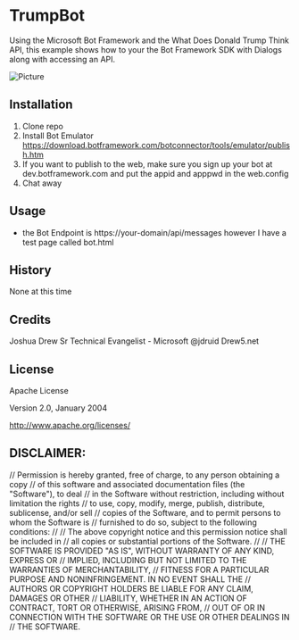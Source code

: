 # TrumpBot

Using the Microsoft Bot Framework and the What Does Donald Trump Think API, this example shows how to your the Bot Framework SDK with Dialogs along with accessing an API.

![Picture](http://drew5.net/downloads/trump-bot.png)

## Installation

1. Clone repo
2. Install Bot Emulator https://download.botframework.com/botconnector/tools/emulator/publish.htm
3. If you want to publish to the web, make sure you sign up your bot at dev.botframework.com and put the appid and apppwd in the web.config
4. Chat away

## Usage

- the Bot Endpoint is https://your-domain/api/messages however I have a test page called bot.html

## History

None at this time

## Credits

Joshua Drew
Sr Technical Evangelist - Microsoft
@jdruid
Drew5.net

## License

Apache License 

Version 2.0, January 2004 

http://www.apache.org/licenses/ 

## DISCLAIMER:

// Permission is hereby granted, free of charge, to any person obtaining a copy
// of this software and associated documentation files (the "Software"), to deal
// in the Software without restriction, including without limitation the rights
// to use, copy, modify, merge, publish, distribute, sublicense, and/or sell
// copies of the Software, and to permit persons to whom the Software is
// furnished to do so, subject to the following conditions:
//
// The above copyright notice and this permission notice shall be included in
// all copies or substantial portions of the Software.
//
// THE SOFTWARE IS PROVIDED "AS IS", WITHOUT WARRANTY OF ANY KIND, EXPRESS OR
// IMPLIED, INCLUDING BUT NOT LIMITED TO THE WARRANTIES OF MERCHANTABILITY,
// FITNESS FOR A PARTICULAR PURPOSE AND NONINFRINGEMENT. IN NO EVENT SHALL THE
// AUTHORS OR COPYRIGHT HOLDERS BE LIABLE FOR ANY CLAIM, DAMAGES OR OTHER
// LIABILITY, WHETHER IN AN ACTION OF CONTRACT, TORT OR OTHERWISE, ARISING FROM,
// OUT OF OR IN CONNECTION WITH THE SOFTWARE OR THE USE OR OTHER DEALINGS IN
// THE SOFTWARE.
